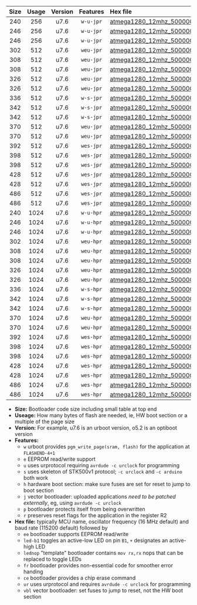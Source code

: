 |Size|Usage|Version|Features|Hex file|
|:-:|:-:|:-:|:-:|:--|
|240|256|u7.6|`w-u-jpr`|[atmega1280_12mhz_500000bps_ur_vbl.hex](https://raw.githubusercontent.com/stefanrueger/urboot/main//atmega1280_12mhz_500000bps_ur_vbl.hex)|
|246|256|u7.6|`w-u-jpr`|[atmega1280_12mhz_500000bps_led+b7_ur_vbl.hex](https://raw.githubusercontent.com/stefanrueger/urboot/main//atmega1280_12mhz_500000bps_led+b7_ur_vbl.hex)|
|246|256|u7.6|`w-u-jpr`|[atmega1280_12mhz_500000bps_lednop_ur_vbl.hex](https://raw.githubusercontent.com/stefanrueger/urboot/main//atmega1280_12mhz_500000bps_lednop_ur_vbl.hex)|
|302|512|u7.6|`weu-jpr`|[atmega1280_12mhz_500000bps_ee_ur_vbl.hex](https://raw.githubusercontent.com/stefanrueger/urboot/main//atmega1280_12mhz_500000bps_ee_ur_vbl.hex)|
|308|512|u7.6|`weu-jpr`|[atmega1280_12mhz_500000bps_ee_led+b7_ur_vbl.hex](https://raw.githubusercontent.com/stefanrueger/urboot/main//atmega1280_12mhz_500000bps_ee_led+b7_ur_vbl.hex)|
|308|512|u7.6|`weu-jpr`|[atmega1280_12mhz_500000bps_ee_lednop_ur_vbl.hex](https://raw.githubusercontent.com/stefanrueger/urboot/main//atmega1280_12mhz_500000bps_ee_lednop_ur_vbl.hex)|
|326|512|u7.6|`weu-jpr`|[atmega1280_12mhz_500000bps_ee_led+b7_fr_ur_vbl.hex](https://raw.githubusercontent.com/stefanrueger/urboot/main//atmega1280_12mhz_500000bps_ee_led+b7_fr_ur_vbl.hex)|
|326|512|u7.6|`weu-jpr`|[atmega1280_12mhz_500000bps_ee_lednop_fr_ur_vbl.hex](https://raw.githubusercontent.com/stefanrueger/urboot/main//atmega1280_12mhz_500000bps_ee_lednop_fr_ur_vbl.hex)|
|336|512|u7.6|`w-s-jpr`|[atmega1280_12mhz_500000bps_vbl.hex](https://raw.githubusercontent.com/stefanrueger/urboot/main//atmega1280_12mhz_500000bps_vbl.hex)|
|342|512|u7.6|`w-s-jpr`|[atmega1280_12mhz_500000bps_led+b7_vbl.hex](https://raw.githubusercontent.com/stefanrueger/urboot/main//atmega1280_12mhz_500000bps_led+b7_vbl.hex)|
|342|512|u7.6|`w-s-jpr`|[atmega1280_12mhz_500000bps_lednop_vbl.hex](https://raw.githubusercontent.com/stefanrueger/urboot/main//atmega1280_12mhz_500000bps_lednop_vbl.hex)|
|370|512|u7.6|`weu-jpr`|[atmega1280_12mhz_500000bps_ee_led+b7_fr_ce_ur_vbl.hex](https://raw.githubusercontent.com/stefanrueger/urboot/main//atmega1280_12mhz_500000bps_ee_led+b7_fr_ce_ur_vbl.hex)|
|370|512|u7.6|`weu-jpr`|[atmega1280_12mhz_500000bps_ee_lednop_fr_ce_ur_vbl.hex](https://raw.githubusercontent.com/stefanrueger/urboot/main//atmega1280_12mhz_500000bps_ee_lednop_fr_ce_ur_vbl.hex)|
|392|512|u7.6|`wes-jpr`|[atmega1280_12mhz_500000bps_ee_vbl.hex](https://raw.githubusercontent.com/stefanrueger/urboot/main//atmega1280_12mhz_500000bps_ee_vbl.hex)|
|398|512|u7.6|`wes-jpr`|[atmega1280_12mhz_500000bps_ee_led+b7_vbl.hex](https://raw.githubusercontent.com/stefanrueger/urboot/main//atmega1280_12mhz_500000bps_ee_led+b7_vbl.hex)|
|398|512|u7.6|`wes-jpr`|[atmega1280_12mhz_500000bps_ee_lednop_vbl.hex](https://raw.githubusercontent.com/stefanrueger/urboot/main//atmega1280_12mhz_500000bps_ee_lednop_vbl.hex)|
|428|512|u7.6|`wes-jpr`|[atmega1280_12mhz_500000bps_ee_led+b7_fr_vbl.hex](https://raw.githubusercontent.com/stefanrueger/urboot/main//atmega1280_12mhz_500000bps_ee_led+b7_fr_vbl.hex)|
|428|512|u7.6|`wes-jpr`|[atmega1280_12mhz_500000bps_ee_lednop_fr_vbl.hex](https://raw.githubusercontent.com/stefanrueger/urboot/main//atmega1280_12mhz_500000bps_ee_lednop_fr_vbl.hex)|
|486|512|u7.6|`wes-jpr`|[atmega1280_12mhz_500000bps_ee_led+b7_fr_ce_vbl.hex](https://raw.githubusercontent.com/stefanrueger/urboot/main//atmega1280_12mhz_500000bps_ee_led+b7_fr_ce_vbl.hex)|
|486|512|u7.6|`wes-jpr`|[atmega1280_12mhz_500000bps_ee_lednop_fr_ce_vbl.hex](https://raw.githubusercontent.com/stefanrueger/urboot/main//atmega1280_12mhz_500000bps_ee_lednop_fr_ce_vbl.hex)|
|240|1024|u7.6|`w-u-hpr`|[atmega1280_12mhz_500000bps_ur.hex](https://raw.githubusercontent.com/stefanrueger/urboot/main//atmega1280_12mhz_500000bps_ur.hex)|
|246|1024|u7.6|`w-u-hpr`|[atmega1280_12mhz_500000bps_led+b7_ur.hex](https://raw.githubusercontent.com/stefanrueger/urboot/main//atmega1280_12mhz_500000bps_led+b7_ur.hex)|
|246|1024|u7.6|`w-u-hpr`|[atmega1280_12mhz_500000bps_lednop_ur.hex](https://raw.githubusercontent.com/stefanrueger/urboot/main//atmega1280_12mhz_500000bps_lednop_ur.hex)|
|302|1024|u7.6|`weu-hpr`|[atmega1280_12mhz_500000bps_ee_ur.hex](https://raw.githubusercontent.com/stefanrueger/urboot/main//atmega1280_12mhz_500000bps_ee_ur.hex)|
|308|1024|u7.6|`weu-hpr`|[atmega1280_12mhz_500000bps_ee_led+b7_ur.hex](https://raw.githubusercontent.com/stefanrueger/urboot/main//atmega1280_12mhz_500000bps_ee_led+b7_ur.hex)|
|308|1024|u7.6|`weu-hpr`|[atmega1280_12mhz_500000bps_ee_lednop_ur.hex](https://raw.githubusercontent.com/stefanrueger/urboot/main//atmega1280_12mhz_500000bps_ee_lednop_ur.hex)|
|326|1024|u7.6|`weu-hpr`|[atmega1280_12mhz_500000bps_ee_led+b7_fr_ur.hex](https://raw.githubusercontent.com/stefanrueger/urboot/main//atmega1280_12mhz_500000bps_ee_led+b7_fr_ur.hex)|
|326|1024|u7.6|`weu-hpr`|[atmega1280_12mhz_500000bps_ee_lednop_fr_ur.hex](https://raw.githubusercontent.com/stefanrueger/urboot/main//atmega1280_12mhz_500000bps_ee_lednop_fr_ur.hex)|
|336|1024|u7.6|`w-s-hpr`|[atmega1280_12mhz_500000bps.hex](https://raw.githubusercontent.com/stefanrueger/urboot/main//atmega1280_12mhz_500000bps.hex)|
|342|1024|u7.6|`w-s-hpr`|[atmega1280_12mhz_500000bps_led+b7.hex](https://raw.githubusercontent.com/stefanrueger/urboot/main//atmega1280_12mhz_500000bps_led+b7.hex)|
|342|1024|u7.6|`w-s-hpr`|[atmega1280_12mhz_500000bps_lednop.hex](https://raw.githubusercontent.com/stefanrueger/urboot/main//atmega1280_12mhz_500000bps_lednop.hex)|
|370|1024|u7.6|`weu-hpr`|[atmega1280_12mhz_500000bps_ee_led+b7_fr_ce_ur.hex](https://raw.githubusercontent.com/stefanrueger/urboot/main//atmega1280_12mhz_500000bps_ee_led+b7_fr_ce_ur.hex)|
|370|1024|u7.6|`weu-hpr`|[atmega1280_12mhz_500000bps_ee_lednop_fr_ce_ur.hex](https://raw.githubusercontent.com/stefanrueger/urboot/main//atmega1280_12mhz_500000bps_ee_lednop_fr_ce_ur.hex)|
|392|1024|u7.6|`wes-hpr`|[atmega1280_12mhz_500000bps_ee.hex](https://raw.githubusercontent.com/stefanrueger/urboot/main//atmega1280_12mhz_500000bps_ee.hex)|
|398|1024|u7.6|`wes-hpr`|[atmega1280_12mhz_500000bps_ee_led+b7.hex](https://raw.githubusercontent.com/stefanrueger/urboot/main//atmega1280_12mhz_500000bps_ee_led+b7.hex)|
|398|1024|u7.6|`wes-hpr`|[atmega1280_12mhz_500000bps_ee_lednop.hex](https://raw.githubusercontent.com/stefanrueger/urboot/main//atmega1280_12mhz_500000bps_ee_lednop.hex)|
|428|1024|u7.6|`wes-hpr`|[atmega1280_12mhz_500000bps_ee_led+b7_fr.hex](https://raw.githubusercontent.com/stefanrueger/urboot/main//atmega1280_12mhz_500000bps_ee_led+b7_fr.hex)|
|428|1024|u7.6|`wes-hpr`|[atmega1280_12mhz_500000bps_ee_lednop_fr.hex](https://raw.githubusercontent.com/stefanrueger/urboot/main//atmega1280_12mhz_500000bps_ee_lednop_fr.hex)|
|486|1024|u7.6|`wes-hpr`|[atmega1280_12mhz_500000bps_ee_led+b7_fr_ce.hex](https://raw.githubusercontent.com/stefanrueger/urboot/main//atmega1280_12mhz_500000bps_ee_led+b7_fr_ce.hex)|
|486|1024|u7.6|`wes-hpr`|[atmega1280_12mhz_500000bps_ee_lednop_fr_ce.hex](https://raw.githubusercontent.com/stefanrueger/urboot/main//atmega1280_12mhz_500000bps_ee_lednop_fr_ce.hex)|

- **Size:** Bootloader code size including small table at top end
- **Useage:** How many bytes of flash are needed, ie, HW boot section or a multiple of the page size
- **Version:** For example, u7.6 is an urboot version, o5.2 is an optiboot version
- **Features:**
  + `w` urboot provides `pgm_write_page(sram, flash)` for the application at `FLASHEND-4+1`
  + `e` EEPROM read/write support
  + `u` uses urprotocol requiring `avrdude -c urclock` for programming
  + `s` uses skeleton of STK500v1 protocol; `-c urclock` and `-c arduino` both work
  + `h` hardware boot section: make sure fuses are set for reset to jump to boot section
  + `j` vector bootloader: uploaded applications *need to be patched externally*, eg, using `avrdude -c urclock`
  + `p` bootloader protects itself from being overwritten
  + `r` preserves reset flags for the application in the register R2
- **Hex file:** typically MCU name, oscillator frequency (16 MHz default) and baud rate (115200 default) followed by
  + `ee` bootloader supports EEPROM read/write
  + `led-b1` toggles an active-low LED on pin `B1`, `+` designates an active-high LED
  + `lednop` "template" bootloader contains `mov rx,rx` nops that can be replaced to toggle LEDs
  + `fr` bootloader provides non-essential code for smoother error handing
  + `ce` bootloader provides a chip erase command
  + `ur` uses urprotocol and requires `avrdude -c urclock` for programming
  + `vbl` vector bootloader: set fuses to jump to reset, not the HW boot section
